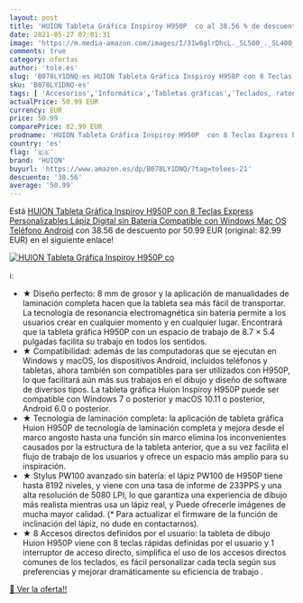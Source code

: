 ```yaml
---
layout: post
title: 'HUION Tableta Gráfica Inspiroy H950P  co al 38.56 % de descuento'
date: 2021-05-27 07:01:31
image: 'https://m.media-amazon.com/images/I/31w8glrDhcL._SL500_._SL400_.jpg'
comments: true
category: ofertas
author: 'tole.es'
slug: 'B078LY1DNQ-es HUION Tableta Gráfica Inspiroy H950P con 8 Teclas Express...'
sku: 'B078LY1DNQ-es'
tags: [ 'Accesorios','Informática','Tabletas gráficas','Teclados, ratones y periféricos de entrada','huion','lápiz', ]
actualPrice: 50.99 EUR
currency: EUR
price: 50.99
comparePrice: 82.99 EUR
prodname: 'HUION Tableta Gráfica Inspiroy H950P  con 8 Teclas Express Personalizables  Lápiz Digital sin Batería  Compatible con Windows  Mac OS  Teléfono Android'
country: 'es'
flag: '🇪🇸'
brand: 'HUION'
buyurl: 'https://www.amazon.es/dp/B078LY1DNQ/?tag=tolees-21'
descuento: '38.56'
average: '50.99'
---
```


Está [HUION Tableta Gráfica Inspiroy H950P  con 8 Teclas Express Personalizables  Lápiz Digital sin Batería  Compatible con Windows  Mac OS  Teléfono Android](https://www.amazon.es/dp/B078LY1DNQ/?tag=tolees-21) con 38.56 de descuento por 50.99 EUR (original: 82.99 EUR) en el siguiente enlace!

[![HUION Tableta Gráfica Inspiroy H950P  co](https://m.media-amazon.com/images/I/31w8glrDhcL._SL500_._SL400_.jpg)](https://www.amazon.es/dp/B078LY1DNQ/?tag=tolees-21)

ℹ️:

- ★ Diseño perfecto: 8 mm de grosor y la aplicación de manualidades de laminación completa hacen que la tableta sea más fácil de transportar. La tecnología de resonancia electromagnética sin batería permite a los usuarios crear en cualquier momento y en cualquier lugar. Encontrará que la tableta gráfica H950P con un espacio de trabajo de 8.7 × 5.4 pulgadas facilita su trabajo en todos los sentidos.
- ★ Compatibilidad: además de las computadoras que se ejecutan en Windows y macOS, los dispositivos Android, incluidos teléfonos y tabletas, ahora también son compatibles para ser utilizados con H950P, lo que facilitará aún más sus trabajos en el dibujo y diseño de software de diversos tipos. La tableta gráfica Huion Inspiroy H950P puede ser compatible con Windows 7 o posterior y macOS 10.11 o posterior, Android 6.0 o posterior.
- ★ Tecnología de laminación completa: la aplicación de tableta gráfica Huion H950P de tecnología de laminación completa y mejora desde el marco angosto hasta una función sin marco elimina los inconvenientes causados ​​por la estructura de la tableta anterior, que a su vez facilita el flujo de trabajo de los usuarios y ofrece un espacio más amplio para su inspiración.
- ★ Stylus PW100 avanzado sin batería: el lápiz PW100 de H950P tiene hasta 8192 niveles, y viene con una tasa de informe de 233PPS y una alta resolución de 5080 LPI, lo que garantiza una experiencia de dibujo más realista mientras usa un lápiz real, y Puede ofrecerle imágenes de mucha mayor calidad. (* Para actualizar el firmware de la función de inclinación del lápiz, no dude en contactarnos).
- ★ 8 Accesos directos definidos por el usuario: la tableta de dibujo Huion H950P viene con 8 teclas rápidas definidas por el usuario y 1 interruptor de acceso directo, simplifica el uso de los accesos directos comunes de los teclados, es fácil personalizar cada tecla según sus preferencias y mejorar dramáticamente su eficiencia de trabajo .

[🛒 Ver la oferta!!](https://www.amazon.es/dp/B078LY1DNQ/?tag=tolees-21)
